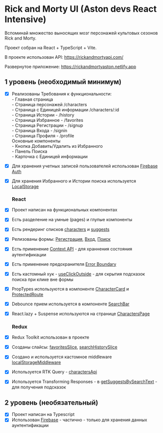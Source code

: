 # Rick and Morty UI (Aston devs React Intensive)    

Вспоминай множество выносящих мозг персонажей культовых сезонов Rick and Morty.  

Проект собран на React + TypeScript + Vite.

В проекте использован API: https://rickandmortyapi.com/  

Развернутое приложение: https://rickandmortyaston.netlify.app  

## 1 уровень (необходимый минимум)  

- [x] Реализованы Требования к функциональности:  
      - Главная страница   
      - Страница персонажей /characters     
      - Страница с Единицей информации /characters/:id    
      - Страница Истории - /history  
      - Страница Избранное - /favorites  
      - Страница Регистрации - /signup  
      - Страница Входа - /signin  
      - Страница Профиля - /profile  
      Основные компоненты  
           - Кнопка Добавить/Удалить из Избранного   
           - Панель Поиска  
           - Карточка с Единицей информации   
- [x] Для хранения учетных записей пользователей использован [Firebase Auth](https://firebase.google.com/docs/auth)
- [x] Для хранения Избранного и Истории поиска используется [LocalStorage](https://github.com/vasily-mishanin/rick_and_morty/blob/main/src/store/redux/store.ts#L17C7-L17C29)

     ### React
- [x]  Проект написан на функциональных компонентах
- [x]  Есть разделение на умные (pages) и глупые компоненты 
- [x]  Есть рендеринг списков [characters](https://github.com/vasily-mishanin/rick_and_morty/blob/49a4f066bb357ed203b7ada3f60c79064d57eac3/src/components/CharactersList.tsx#L11) и [suggests](https://github.com/vasily-mishanin/rick_and_morty/blob/main/src/components/search/Suggests.tsx#L28)
- [x]  Релизованы формы: [Регистрация](https://github.com/vasily-mishanin/rick_and_morty/blob/49a4f066bb357ed203b7ada3f60c79064d57eac3/src/components/auth/FormSignUp.tsx#L12), [Вход](https://github.com/vasily-mishanin/rick_and_morty/blob/49a4f066bb357ed203b7ada3f60c79064d57eac3/src/components/auth/FormSignIn.tsx#L12), [Поиск](https://github.com/vasily-mishanin/rick_and_morty/blob/49a4f066bb357ed203b7ada3f60c79064d57eac3/src/components/search/SearchForm.tsx#L9)
- [x]  Есть применение [Context API](https://github.com/vasily-mishanin/rick_and_morty/blob/49a4f066bb357ed203b7ada3f60c79064d57eac3/src/store/auth/AuthProvider.tsx#L19) - для храннения состояния аутентификации
- [x]  Есть применение предохранителя [Error Boundary](https://github.com/vasily-mishanin/rick_and_morty/blob/49a4f066bb357ed203b7ada3f60c79064d57eac3/src/components/common/ErrorBoundary.tsx#L11)
- [x]  Есть кастомный хук - [useClickOutside](https://github.com/vasily-mishanin/rick_and_morty/blob/49a4f066bb357ed203b7ada3f60c79064d57eac3/src/hooks/useClickOutside.ts#L3) - для скрытия подсказок поиска при клике вне формы
- [x]  PropTypes используются в компоненте [CharacterCard](https://github.com/vasily-mishanin/rick_and_morty/blob/49a4f066bb357ed203b7ada3f60c79064d57eac3/src/components/common/CharacterCard.tsx#L49) и [ProtectedRoute](https://github.com/vasily-mishanin/rick_and_morty/blob/49a4f066bb357ed203b7ada3f60c79064d57eac3/src/components/ProtectedRoute.tsx#L29)
- [x]  Debounce прием используется в компоненте [SearchBar](https://github.com/vasily-mishanin/rick_and_morty/blob/49a4f066bb357ed203b7ada3f60c79064d57eac3/src/components/search/SearchBar.tsx#L30)
- [x]  React.lazy + Suspense используются на странице [CharactersPage](https://github.com/vasily-mishanin/rick_and_morty/blob/49a4f066bb357ed203b7ada3f60c79064d57eac3/src/components/pages/CharactersPage.tsx#L7)

    ### Redux
- [x]  Redux Toolkit использован в проекте
- [x]  Созданы слайсы: [favoritesSlice](https://github.com/vasily-mishanin/rick_and_morty/blob/49a4f066bb357ed203b7ada3f60c79064d57eac3/src/store/redux/favoritesSlice.ts#L15), [searchHistorySlice](https://github.com/vasily-mishanin/rick_and_morty/blob/49a4f066bb357ed203b7ada3f60c79064d57eac3/src/store/redux/searchHistorySlice.ts#L17)  
- [x]  Создано и используется кастомное middleware [localStorageMiddleware](https://github.com/vasily-mishanin/rick_and_morty/blob/49a4f066bb357ed203b7ada3f60c79064d57eac3/src/store/redux/store.ts#L17)  
- [x]  Используется RTK Query - [charactersApi](https://github.com/vasily-mishanin/rick_and_morty/blob/49a4f066bb357ed203b7ada3f60c79064d57eac3/src/store/redux/services/charactersApi.ts#L11)
- [x]  Используется Transforming Responses -  в [getSuggestsBySearchText](https://github.com/vasily-mishanin/rick_and_morty/blob/49a4f066bb357ed203b7ada3f60c79064d57eac3/src/store/redux/services/charactersApi.ts#L38C7-L38C24) - для получения подсказок

## 2 уровень (необязательный)  

- [x] Проект написан на Typescript  
- [x] Использован [Firebase](https://github.com/vasily-mishanin/rick_and_morty/blob/49a4f066bb357ed203b7ada3f60c79064d57eac3/src/store/auth/AuthProvider.tsx#L23) - частично - только для хранения данных аунтентификации  
